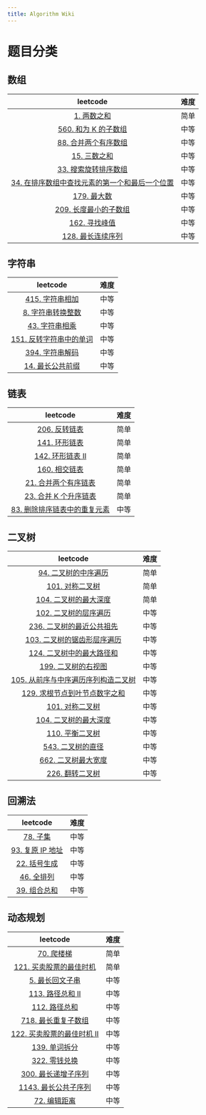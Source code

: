 ```yaml
---
title: Algorithm Wiki
---
```


# 题目分类
## 数组
|    leetcode   | 难度 |
| :-----------: | :---: |
| [1. 两数之和](https://leetcode.cn/problems/two-sum) | 简单 |
| [560. 和为 K 的子数组](https://leetcode.cn/problems/subarray-sum-equals-k) | 中等 |
| [88. 合并两个有序数组](https://leetcode.cn/problems/merge-sorted-array) | 中等 |
| [15. 三数之和](https://leetcode.cn/problems/3sum) | 中等 |
| [33. 搜索旋转排序数组](https://leetcode.cn/problems/search-in-rotated-sorted-array) | 中等 |
| [34. 在排序数组中查找元素的第一个和最后一个位置](https://leetcode.cn/problems/find-first-and-last-position-of-element-in-sorted-array) | 中等 |
| [179. 最大数](https://leetcode.cn/problems/largest-number) | 中等 |
| [209. 长度最小的子数组](https://leetcode.cn/problems/minimum-size-subarray-sum) | 中等 |
| [162. 寻找峰值](https://leetcode.cn/problems/find-peak-element) | 中等 |
| [128. 最长连续序列](https://leetcode.cn/problems/longest-consecutive-sequence) | 中等 |

## 字符串

|                           leetcode                           | 难度 |
| :----------------------------------------------------------: | :--: |
| [415. 字符串相加](https://leetcode.cn/problems/add-strings)  | 中等 |
| [8. 字符串转换整数](https://leetcode.cn/problems/string-to-integer-atoi) | 中等 |
| [43. 字符串相乘](https://leetcode.cn/problems/multiply-strings) | 中等 |
| [151. 反转字符串中的单词](https://leetcode.cn/problems/reverse-words-in-a-string) | 中等 |
| [394. 字符串解码](https://leetcode.cn/problems/decode-string) | 中等 |
| [14. 最长公共前缀](https://leetcode.cn/problems/longest-common-prefix) | 中等 |

## 链表

|    leetcode   | 难度 |
| :-----------: | :---: |
| [206. 反转链表](https://leetcode.cn/problems/reverse-linked-list) | 简单 |
| [141. 环形链表](https://leetcode.cn/problems/linked-list-cycle) | 简单 |
| [142. 环形链表 II](https://leetcode.cn/problems/linked-list-cycle-ii) | 简单 |
| [160. 相交链表](https://leetcode.cn/problems/intersection-of-two-linked-lists) | 简单 |
| [21. 合并两个有序链表](https://leetcode.cn/problems/merge-two-sorted-lists) | 简单 |
| [23. 合并 K 个升序链表](https://leetcode.cn/problems/merge-k-sorted-lists) | 简单 |
| [83. 删除排序链表中的重复元素](https://leetcode.cn/problems/remove-duplicates-from-sorted-list) | 中等 |



## 二叉树

|                           leetcode                           | 难度 |
| :----------------------------------------------------------: | :--: |
| [94. 二叉树的中序遍历](https://leetcode.cn/problems/binary-tree-inorder-traversal) | 简单 |
| [101. 对称二叉树](https://leetcode.cn/problems/symmetric-tree) | 简单 |
| [104. 二叉树的最大深度](https://leetcode.cn/problems/maximum-depth-of-binary-tree) | 简单 |
| [102. 二叉树的层序遍历](https://leetcode.cn/problems/binary-tree-level-order-traversal) | 中等 |
| [236. 二叉树的最近公共祖先](https://leetcode.cn/problems/lowest-common-ancestor-of-a-binary-tree) | 中等 |
| [103. 二叉树的锯齿形层序遍历](https://leetcode.cn/problems/binary-tree-zigzag-level-order-traversal) | 中等 |
| [124. 二叉树中的最大路径和](https://leetcode.cn/problems/binary-tree-maximum-path-sum) | 中等 |
| [199. 二叉树的右视图](https://leetcode.cn/problems/binary-tree-right-side-view) | 中等 |
| [105. 从前序与中序遍历序列构造二叉树](https://leetcode.cn/problems/construct-binary-tree-from-preorder-and-inorder-traversal) | 中等 |
| [129. 求根节点到叶节点数字之和](https://leetcode.cn/problems/sum-root-to-leaf-numbers) | 中等 |
| [101. 对称二叉树](https://leetcode.cn/problems/symmetric-tree) | 中等 |
| [104. 二叉树的最大深度](https://leetcode.cn/problems/maximum-depth-of-binary-tree) | 中等 |
| [110. 平衡二叉树](https://leetcode.cn/problems/balanced-binary-tree) | 中等 |
| [543. 二叉树的直径](https://leetcode.cn/problems/diameter-of-binary-tree) | 中等 |
| [662. 二叉树最大宽度](https://leetcode.cn/problems/maximum-width-of-binary-tree) | 中等 |
| [226. 翻转二叉树](https://leetcode.cn/problems/invert-binary-tree) | 中等 |



## 回溯法

|                           leetcode                           | 难度 |
| :----------------------------------------------------------: | :--: |
|       [78. 子集](https://leetcode.cn/problems/subsets)       | 中等 |
| [93. 复原 IP 地址](https://leetcode.cn/problems/restore-ip-addresses) | 中等 |
| [22. 括号生成](https://leetcode.cn/problems/generate-parentheses) | 中等 |
|   [46. 全排列](https://leetcode.cn/problems/permutations)    | 中等 |
| [39. 组合总和](https://leetcode.cn/problems/combination-sum) | 中等 |



## 动态规划

|                           leetcode                           | 难度 |
| :----------------------------------------------------------: | :--: |
|  [70. 爬楼梯](https://leetcode.cn/problems/climbing-stairs)  | 简单 |
| [121. 买卖股票的最佳时机](https://leetcode.cn/problems/best-time-to-buy-and-sell-stock) | 简单 |
| [5. 最长回文子串](https://leetcode.cn/problems/longest-palindromic-substring) | 中等 |
| [113. 路径总和 II](https://leetcode.cn/problems/path-sum-ii) | 中等 |
|    [112. 路径总和](https://leetcode.cn/problems/path-sum)    | 中等 |
| [718. 最长重复子数组](https://leetcode.cn/problems/maximum-length-of-repeated-subarray) | 中等 |
| [122. 买卖股票的最佳时机 II](https://leetcode.cn/problems/best-time-to-buy-and-sell-stock-ii) | 中等 |
|   [139. 单词拆分](https://leetcode.cn/problems/word-break)   | 中等 |
|  [322. 零钱兑换](https://leetcode.cn/problems/coin-change)   | 中等 |
| [300. 最长递增子序列](https://leetcode.cn/problems/longest-increasing-subsequence) | 中等 |
| [1143. 最长公共子序列](https://leetcode.cn/problems/longest-common-subsequence) | 中等 |
|  [72. 编辑距离](https://leetcode.cn/problems/edit-distance)  | 中等 |